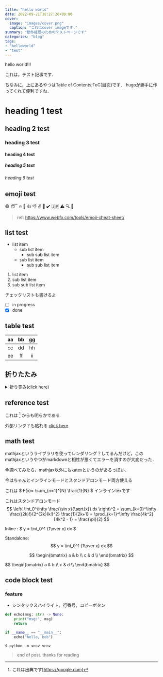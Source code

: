 ```yaml
---
title: "hello world"
date: 2022-09-21T18:27:20+09:00
cover:
  image: "images/cover.png"
  caption: "これはcover imageです."
summary: "動作確認のためのテストページです"
categories: "blog"
tags:
- "helloworld"
- "test"
---
```


hello world!!!

これは，テスト記事です．

ちなみに，上にあるやつはTable of Contents;ToC(目次)です．
hugoが勝手に作ってくれて便利ですね．

# heading 1 test
## heading 2 test
### heading 3 test
#### heading 4 test
##### heading 5 test
###### heading 6 test

## emoji test
:smile:
:sleeping:
:fire:
:poop:
:+1:
:-1:
:v:
:link:
:heavy_check_mark:
:jp:
:warning:
:mag:
:eyes:

> ref: <https://www.webfx.com/tools/emoji-cheat-sheet/>

## list test
- list item
  - sub list item
    - sub sub list item
  - sub list item
    - sub sub list item
1. list item
2. sub list item
3. sub sub list item

チェックリストも書けるよ
- [ ] in progress
- [x] done

## table test
|aa|bb|gg|
|:-:|:-:|:-:|
|cc|dd|hh|
|ee|ff|ii|

## 折りたたみ
<details>
<summary>折り畳み(click here)</summary>
これは折り畳みのテスト
</details>

## reference test
これは [^1] からも明らかである

外部リンク？も貼れる
[click here][10]

## math test
mathjaxというライブラリを使ってレンダリング？してるんだけど，このmathjaxというやつがmarkdownと相性が悪くてエラーを消すのが大変だった．

今調べてみたら，mathjax以外にもkatexというのがあるっぽい．

今はちゃんとインラインモードとスタンドアロンモード両方使える

これは $ F(x)= \sum_{n=1}^{N} \frac{1}{N} $ インラインtexです

これはスタンドアロンモード
$$
  \left( \int_0^\infty \frac{\sin x}{\sqrt{x}} dx \right)^2 =
  \sum_{k=0}^\infty \frac{(2k)!}{2^{2k}(k!)^2} \frac{1}{2k+1} =
  \prod_{k=1}^\infty \frac{4k^2}{4k^2 - 1} = \frac{\pi}{2}
$$

Inline : $ y = \int_0^1 {1\over x} dx $

Standalone: $$ y = \int_0^1 {1\over x} dx $$

$$
 \begin{bmatrix}
  a & b \\
  c & d \\
  \end{bmatrix}
$$

<div>
  $$
  \begin{bmatrix}
  a & b \\
  c & d \\
  \end{bmatrix}
  $$
</div>

## code block test
### feature
- シンタックスハイライト，行番号，コピーボタン
```python
def echo(msg: str) -> None:
    print("msg:", msg)
    return

if __name__ == "__main__":
    echo("hello, bob")
```
`$ python -m venv venv`

[^1]: これは出典です[https://google.com]

[10]: https://google.com/

> end of post. thanks for reading
